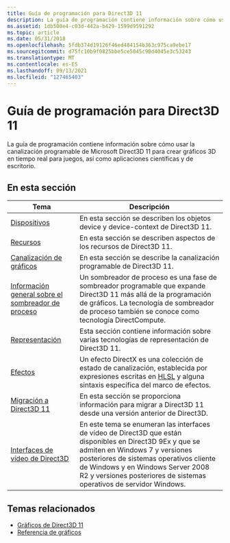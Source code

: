 ```yaml
---
title: Guía de programación para Direct3D 11
description: La guía de programación contiene información sobre cómo usar la canalización programable de Microsoft Direct3D 11 para crear gráficos 3D en tiempo real para juegos, así como aplicaciones científicas y de escritorio.
ms.assetid: 1db500e4-c03d-442a-b429-1599d9591292
ms.topic: article
ms.date: 05/31/2018
ms.openlocfilehash: 5fdb374d19126f46ed484154b363c975ca9ebe17
ms.sourcegitcommit: d75fc10b9f0825bbe5ce5045c90d4045e3c53243
ms.translationtype: MT
ms.contentlocale: es-ES
ms.lasthandoff: 09/13/2021
ms.locfileid: "127465403"
---
```

# <a name="programming-guide-for-direct3d-11"></a>Guía de programación para Direct3D 11

La guía de programación contiene información sobre cómo usar la canalización programable de Microsoft Direct3D 11 para crear gráficos 3D en tiempo real para juegos, así como aplicaciones científicas y de escritorio.

## <a name="in-this-section"></a>En esta sección

| Tema | Descripción |
|-|-|
| [Dispositivos](overviews-direct3d-11-devices.md) | En esta sección se describen los objetos device y device-context de Direct3D 11. |
| [Recursos](overviews-direct3d-11-resources.md) | En esta sección se describen aspectos de los recursos de Direct3D 11. |
| [Canalización de gráficos](overviews-direct3d-11-graphics-pipeline.md) | En esta sección se describe la canalización programable de Direct3D 11. |
| [Información general sobre el sombreador de proceso](direct3d-11-advanced-stages-compute-shader.md) | Un sombreador de proceso es una fase de sombreador programable que expande Direct3D 11 más allá de la programación de gráficos. La tecnología de sombreador de proceso también se conoce como tecnología DirectCompute. |
| [Representación](overviews-direct3d-11-render.md) | Esta sección contiene información sobre varias tecnologías de representación de Direct3D 11. |
| [Efectos](d3d11-graphics-programming-guide-effects.md) | Un efecto DirectX es una colección de estado de canalización, establecida por expresiones escritas en [HLSL](/windows/desktop/direct3dhlsl/dx-graphics-hlsl-reference) y alguna sintaxis específica del marco de efectos. |
| [Migración a Direct3D 11](d3d11-programming-guide-migrating.md) | En esta sección se proporciona información para migrar a Direct3D 11 desde una versión anterior de Direct3D. |
| [Interfaces de vídeo de Direct3D](direct3d-video-interfaces.md) | En este tema se enumeran las interfaces de vídeo de Direct3D que están disponibles en Direct3D 9Ex y que se admiten en Windows 7 y versiones posteriores de sistemas operativos cliente de Windows y en Windows Server 2008 R2 y versiones posteriores de sistemas operativos de servidor Windows. |

## <a name="related-topics"></a>Temas relacionados

* [Gráficos de Direct3D 11](atoc-dx-graphics-direct3d-11.md)
* [Referencia de gráficos](atoc-d3d11-graphics-reference.md)